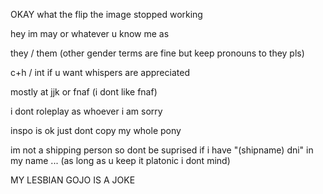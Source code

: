 OKAY what the flip the image stopped working

hey im may or whatever u know me as

they / them (other gender terms are fine but keep pronouns to they pls)

c+h / int if u want whispers are appreciated

mostly at jjk or fnaf (i dont like fnaf)

i dont roleplay as whoever i am sorry

inspo is ok just dont copy my whole pony

im not a shipping person so dont be suprised if i have "(shipname) dni" in my name ... (as long as u keep it platonic i dont mind)

MY LESBIAN GOJO IS A JOKE
